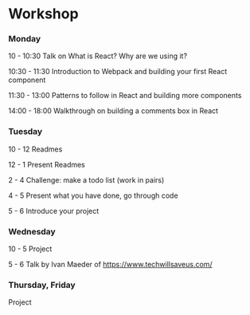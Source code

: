 # Workshop

### Monday

10 - 10:30 Talk on What is React? Why are we using it?

10:30 - 11:30 Introduction to Webpack and building your first React component

11:30 - 13:00 Patterns to follow in React and building more components

14:00 - 18:00 Walkthrough on building a comments box in React

### Tuesday

10 - 12 Readmes

12 - 1 Present Readmes

2 - 4 Challenge: make a todo list (work in pairs)

4 - 5 Present what you have done, go through code

5 - 6 Introduce your project

### Wednesday

10 - 5 Project

5 - 6 Talk by Ivan Maeder of https://www.techwillsaveus.com/

### Thursday, Friday

Project